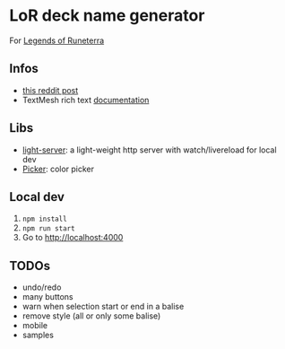 # LoR deck name generator

For [Legends of Runeterra](https://playruneterra.com/)

## Infos

- [this reddit post](https://old.reddit.com/r/LegendsOfRuneterra/comments/gtwb00/psa_you_can_use_html_codes_for_formatting_deck/)
- TextMesh rich text [documentation](http://digitalnativestudios.com/textmeshpro/docs/rich-text/)

## Libs

- [light-server](https://www.npmjs.com/package/light-server): a light-weight http server with watch/livereload for local dev
- [Picker](https://github.com/Simonwep/pickr): color picker

## Local dev

1. `npm install`
2. `npm run start`
3. Go to [http://localhost:4000](http://localhost:4000)

## TODOs

- undo/redo
- many buttons
- warn when selection start or end in a balise
- remove style (all or only some balise)
- mobile
- samples
